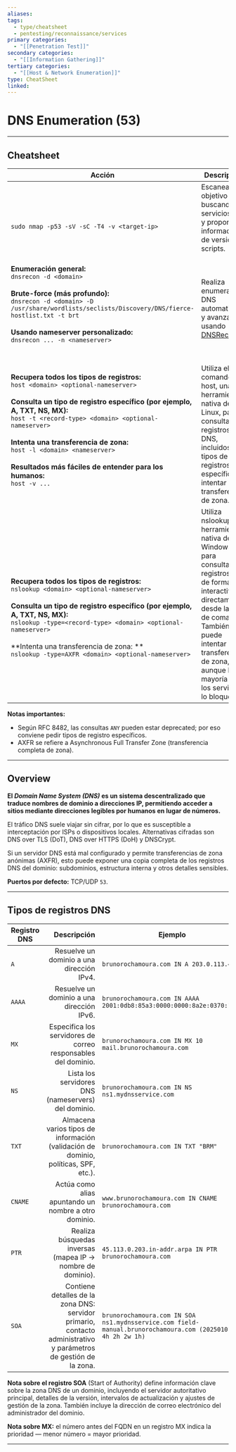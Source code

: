```yaml
---
aliases:
tags:
  - type/cheatsheet
  - pentesting/reconnaissance/services
primary categories:
  - "[[Penetration Test]]"
secondary categories:
  - "[[Information Gathering]]"
tertiary categories:
  - "[[Host & Network Enumeration]]"
type: CheatSheet
linked:
---
```

# DNS Enumeration (53)

***

## Cheatsheet

| **Acción**                                                                                                                                                                                                                                                                                                                                                                                                        | **Descripción**                                                                                                                                                                                                                                   |
| ----------------------------------------------------------------------------------------------------------------------------------------------------------------------------------------------------------------------------------------------------------------------------------------------------------------------------------------------------------------------------------------------------------------- | ------------------------------------------------------------------------------------------------------------------------------------------------------------------------------------------------------------------------------------------------- |
| <br><br>`sudo nmap -p53 -sV -sC -T4 -v <target-ip>`                                                                                                                                                                                                                                                                                                                                                               | Escanea el objetivo buscando servicios DNS y proporciona información de versión y scripts.                                                                                                                                                        |
| <br>**Enumeración general:** <br>`dnsrecon -d <domain>`<br><br>**Brute-force (más profundo):** <br>`dnsrecon -d <domain> -D /usr/share/wordlists/seclists/Discovery/DNS/fierce-hostlist.txt -t brt`<br><br>**Usando nameserver personalizado:** <br>`dnsrecon ... -n <nameserver>`                                                                                                                                | <br><br>Realiza enumeración DNS automatizada y avanzada usando [DNSRecon](https://github.com/darkoperator/dnsrecon).                                                                                                                              |
| <br><br>**Recupera todos los tipos de registros:**<br>`host <domain> <optional-nameserver>`<br><br>**Consulta un tipo de registro específico (por ejemplo, A, TXT, NS, MX):**<br>`host -t <record-type> <domain> <optional-nameserver>`<br><br>**Intenta una transferencia de zona:**<br>`host -l <domain> <nameserver>`<br><br>**Resultados más fáciles de entender para los humanos:**<br>`host -v ...`<br><br> | <br><br>Utiliza el comando host, una herramienta nativa de Linux, para consultar registros DNS, incluidos tipos de registros específicos, e intentar transferencias de zona.                                                                      |
| <br><br><br>**Recupera todos los tipos de registros:**<br>`nslookup <domain> <optional-nameserver>`<br><br>**Consulta un tipo de registro específico (por ejemplo, A, TXT, NS, MX):**<br>`nslookup -type=<record-type> <domain> <optional-nameserver>`<br><br>**Intenta una transferencia de zona: **<br>`nslookup -type=AXFR <domain> <optional-nameserver>`                                                     | Utiliza nslookup, una herramienta nativa de Windows, para consultar registros DNS de forma interactiva o directamente desde la línea de comandos. También puede intentar transferencias de zona, aunque la mayoría de los servidores lo bloquean. |
**Notas importantes:**
- Según RFC 8482, las consultas `ANY` pueden estar deprecated; por eso conviene pedir tipos de registro específicos.
- AXFR se refiere a Asynchronous Full Transfer Zone (transferencia completa de zona).

---

## Overview

**El *Domain Name System (DNS)* es un sistema descentralizado que traduce nombres de dominio a direcciones IP, permitiendo acceder a sitios mediante direcciones legibles por humanos en lugar de números.**

El tráfico DNS suele viajar sin cifrar, por lo que es susceptible a interceptación por ISPs o dispositivos locales. Alternativas cifradas son DNS over TLS (DoT), DNS over HTTPS (DoH) y DNSCrypt.

Si un servidor DNS está mal configurado y permite transferencias de zona anónimas (AXFR), esto puede exponer una copia completa de los registros DNS del dominio: subdominios, estructura interna y otros detalles sensibles.

**Puertos por defecto:** TCP/UDP `53`.

---

## Tipos de registros DNS

|Registro DNS|Descripción|Ejemplo|
|---|--:|---|
|`A`|Resuelve un dominio a una dirección IPv4.|`brunorochamoura.com IN A 203.0.113.45`|
|`AAAA`|Resuelve un dominio a una dirección IPv6.|`brunorochamoura.com IN AAAA 2001:0db8:85a3:0000:0000:8a2e:0370:1234`|
|`MX`|Especifica los servidores de correo responsables del dominio.|`brunorochamoura.com IN MX 10 mail.brunorochamoura.com`|
|`NS`|Lista los servidores DNS (nameservers) del dominio.|`brunorochamoura.com IN NS ns1.mydnsservice.com`|
|`TXT`|Almacena varios tipos de información (validación de dominio, políticas, SPF, etc.).|`brunorochamoura.com IN TXT "BRM"`|
|`CNAME`|Actúa como alias apuntando un nombre a otro dominio.|`www.brunorochamoura.com IN CNAME brunorochamoura.com`|
|`PTR`|Realiza búsquedas inversas (mapea IP → nombre de dominio).|`45.113.0.203.in-addr.arpa IN PTR brunorochamoura.com`|
|`SOA`|Contiene detalles de la zona DNS: servidor primario, contacto administrativo y parámetros de gestión de la zona.|`brunorochamoura.com IN SOA ns1.mydnsservice.com field-manual.brunorochamoura.com (2025010101 4h 2h 2w 1h)`|
**Nota sobre el registro SOA** (Start of Authority) define información clave sobre la zona DNS de un dominio, incluyendo el servidor autoritativo principal, detalles de la versión, intervalos de actualización y ajustes de gestión de la zona. También incluye la dirección de correo electrónico del administrador del dominio.

**Nota sobre MX:** el número antes del FQDN en un registro MX indica la prioridad — menor número = mayor prioridad.

---
